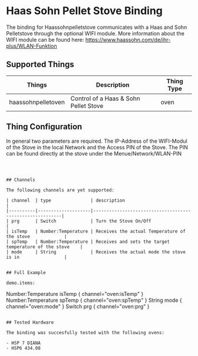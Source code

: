 # Haas Sohn Pellet Stove Binding

The binding for Haassohnpelletstove communicates with a Haas and Sohn Pelletstove through the optional
WIFI module. More information about the WIFI module can be found here: https://www.haassohn.com/de/ihr-plus/WLAN-Funktion

## Supported Things

| Things                    | Description                                                                  | Thing Type |
|---------------------------|------------------------------------------------------------------------------|------------|
| haassohnpelletoven        | Control of a Haas & Sohn Pellet Stove                                        | oven	    |



## Thing Configuration

In general two parameters are required. The IP-Address of the WIFI-Modul of the Stove in the local Network and the Access PIN of the Stove.
The PIN can be found directly at the stove under the Menue/Network/WLAN-PIN

```Thing haassohnpelletoven:oven:myOven "Pelletstove"  [ hostIP="192.168.0.23", hostPIN=1234]



## Channels

The following channels are yet supported:

| channel  | type               | description                                              |
|----------|--------------------|----------------------------------------------------------|
| prg      | Switch 	 	    | Turn the Stove On/Off		                               |
| isTemp   | Number:Temperature | Receives the actual Temperature of the stove	           |
| spTemp   | Number:Temperature | Receives and sets the target temperature of the stove	   |
| mode     | String             | Receives the actual mode the stove is in          	   |


## Full Example

demo.items:

```
Number:Temperature isTemp { channel="oven:isTemp" }
Number:Temperature spTemp { channel="oven:spTemp" }
String mode   { channel="oven:mode" }
Switch prg    	{ channel="oven:prg" }
```

## Tested Hardware

The binding was succesfully tested with the following ovens:

- HSP 7 DIANA
- HSP6 434.08
